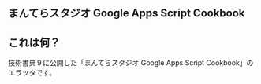 まんてらスタジオ Google Apps Script Cookbook
---

## これは何？

技術書典９に公開した「まんてらスタジオ Google Apps Script Cookbook」のエラッタです。

